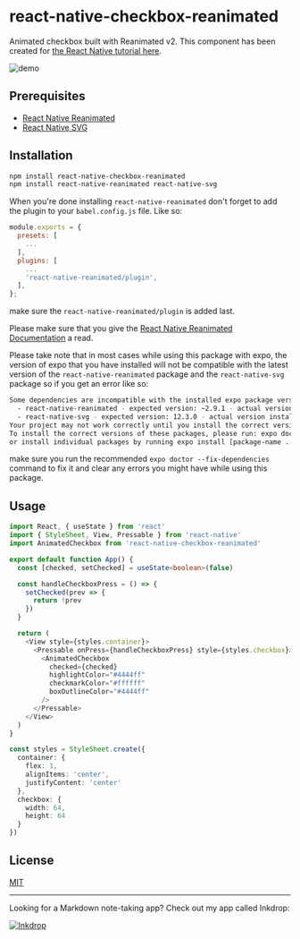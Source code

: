 # react-native-checkbox-reanimated

Animated checkbox built with Reanimated v2.
This component has been created for [the React Native tutorial here](https://github.com/craftzdog/react-native-animated-todo).

![demo](./doc/demo.gif)

## Prerequisites

- [React Native Reanimated](https://docs.swmansion.com/react-native-reanimated/)
- [React Native SVG](https://github.com/react-native-svg/react-native-svg)

## Installation

```sh
npm install react-native-checkbox-reanimated
npm install react-native-reanimated react-native-svg
```

When you're done installing `react-native-reanimated` don't forget to add the plugin to your `babel.config.js` file. Like so:
```js
module.exports = {
  presets: [
    ...
  ],
  plugins: [
    ...
    'react-native-reanimated/plugin',
  ],
};
```
make sure the `react-native-reanimated/plugin` is added last.

Please make sure that you give the [React Native Reanimated Documentation](https://docs.swmansion.com/react-native-reanimated/) a read.

Please take note that in most cases while using this package with expo, the version of expo that you have installed will not be compatible with the latest version of the `react-native-reanimated` package and the `react-native-svg` package so if you get an error like so:
```sh
Some dependencies are incompatible with the installed expo package version:
  - react-native-reanimated - expected version: ~2.9.1 - actual version installed: 2.10.0
  - react-native-svg - expected version: 12.3.0 - actual version installed: 13.1.0
Your project may not work correctly until you install the correct versions of the packages.
To install the correct versions of these packages, please run: expo doctor --fix-dependencies,
or install individual packages by running expo install [package-name ...]
```
make sure you run the recommended `expo doctor --fix-dependencies` command to fix it and clear any errors you might have while using this package.

## Usage

```typescript
import React, { useState } from 'react'
import { StyleSheet, View, Pressable } from 'react-native'
import AnimatedCheckbox from 'react-native-checkbox-reanimated'

export default function App() {
  const [checked, setChecked] = useState<boolean>(false)

  const handleCheckboxPress = () => {
    setChecked(prev => {
      return !prev
    })
  }

  return (
    <View style={styles.container}>
      <Pressable onPress={handleCheckboxPress} style={styles.checkbox}>
        <AnimatedCheckbox
          checked={checked}
          highlightColor="#4444ff"
          checkmarkColor="#ffffff"
          boxOutlineColor="#4444ff"
        />
      </Pressable>
    </View>
  )
}

const styles = StyleSheet.create({
  container: {
    flex: 1,
    alignItems: 'center',
    justifyContent: 'center'
  },
  checkbox: {
    width: 64,
    height: 64
  }
})
```

## License

[MIT](./LICENSE)

---

Looking for a Markdown note-taking app? Check out my app called Inkdrop:

[![Inkdrop](https://github.com/craftzdog/dotfiles-public/raw/master/images/inkdrop.png)](https://www.inkdrop.app/)
